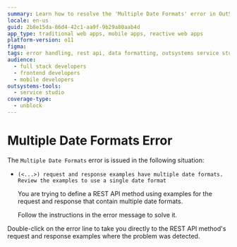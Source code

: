 ```yaml
---
summary: Learn how to resolve the 'Multiple Date Formats' error in OutSystems 11 (O11) by standardizing date formats in REST API examples.
locale: en-us
guid: 2b8e15da-86d4-42c1-aa9f-9b29a80aab4d
app_type: traditional web apps, mobile apps, reactive web apps
platform-version: o11
figma:
tags: error handling, rest api, data formatting, outsystems service studio, api design
audience:
  - full stack developers
  - frontend developers
  - mobile developers
outsystems-tools:
  - service studio
coverage-type:
  - unblock
---
```


# Multiple Date Formats Error

The `Multiple Date Formats` error is issued in the following situation:

* `(<...>) request and response examples have multiple date formats. Review the examples to use a single date format`

    You are trying to define a REST API method using examples for the request and response that contain multiple date formats.

    Follow the instructions in the error message to solve it.

Double-click on the error line to take you directly to the REST API method's request and response examples where the problem was detected.
